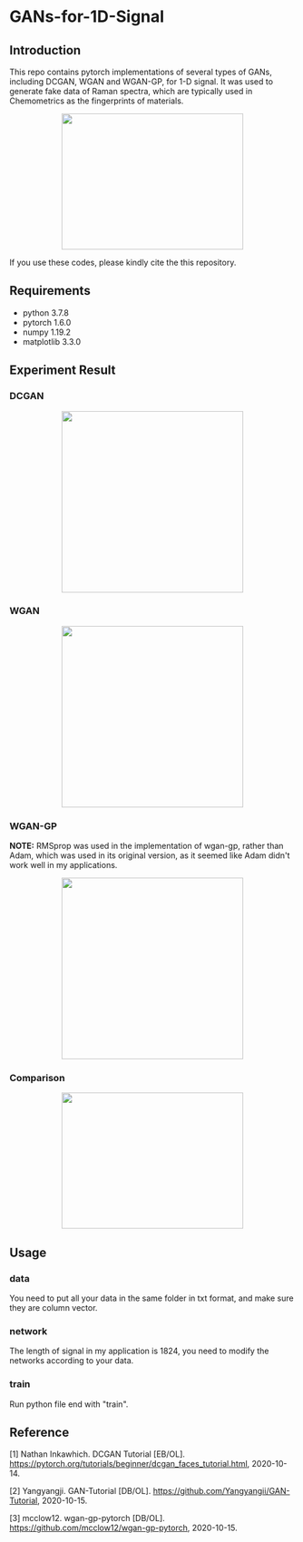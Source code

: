 # GANs-for-1D-Signal
## Introduction
This repo contains pytorch implementations of several types of GANs, including DCGAN, WGAN and WGAN-GP, for 1-D signal. It was used to generate fake data of Raman spectra, which are typically used in Chemometrics as the fingerprints of materials.

<div align=center><img width="320" height="240" src="https://github.com/LixiangHan/GANs-for-1D-Signal/blob/main/img/Brilliant%20Blue.png"></div>

If you use these codes, please kindly cite the  this repository.

## Requirements

- python 3.7.8
- pytorch 1.6.0
- numpy 1.19.2
- matplotlib 3.3.0

## Experiment Result

### DCGAN

<div align=center><img width="320" height="320" src="https://github.com/LixiangHan/GANs-for-1D-Signal/blob/main/img/dcgan.gif"></div>

### WGAN

<div align=center><img width="320" height="320" src="https://github.com/LixiangHan/GANs-for-1D-Signal/blob/main/img/wgan.gif"></div>

### WGAN-GP

**NOTE:** RMSprop was used in the implementation of wgan-gp, rather than Adam, which was used in its original version, as it seemed like Adam didn't work well in my applications.

<div align=center><img width="320" height="320" src="https://github.com/LixiangHan/GANs-for-1D-Signal/blob/main/img/wgan_gp.gif"></div>

### Comparison

<div align=center><img width="320" height="240" src="https://github.com/LixiangHan/GANs-for-1D-Signal/blob/main/img/comparison.png"></div>

## Usage

### data

You need to put all your data in the same folder in txt format, and make sure they are column vector.

### network

The length of signal in my application is 1824, you need to modify the networks according to your data.

### train

Run python file end with "train".

## Reference

[1] Nathan Inkawhich. DCGAN Tutorial [EB/OL]. https://pytorch.org/tutorials/beginner/dcgan_faces_tutorial.html, 2020-10-14.

[2] Yangyangji. GAN-Tutorial [DB/OL]. https://github.com/Yangyangii/GAN-Tutorial, 2020-10-15.

[3]  mcclow12. wgan-gp-pytorch [DB/OL]. https://github.com/mcclow12/wgan-gp-pytorch, 2020-10-15.

